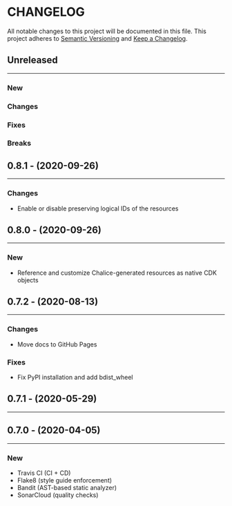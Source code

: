 # CHANGELOG

All notable changes to this project will be documented in this file.
This project adheres to [Semantic Versioning](http://semver.org/) and [Keep a Changelog](http://keepachangelog.com/).



## Unreleased
---

### New

### Changes

### Fixes

### Breaks


## 0.8.1 - (2020-09-26)
---

### Changes
* Enable or disable preserving logical IDs of the resources


## 0.8.0 - (2020-09-26)
---

### New
* Reference and customize Chalice-generated resources as native CDK objects


## 0.7.2 - (2020-08-13)
---

### Changes
* Move docs to GitHub Pages

### Fixes
* Fix PyPI installation and add bdist_wheel


## 0.7.1 - (2020-05-29)
---

## 0.7.0 - (2020-04-05)
---

### New
* Travis CI (CI + CD)
* Flake8 (style guide enforcement)
* Bandit (AST-based static analyzer)
* SonarCloud (quality checks)


